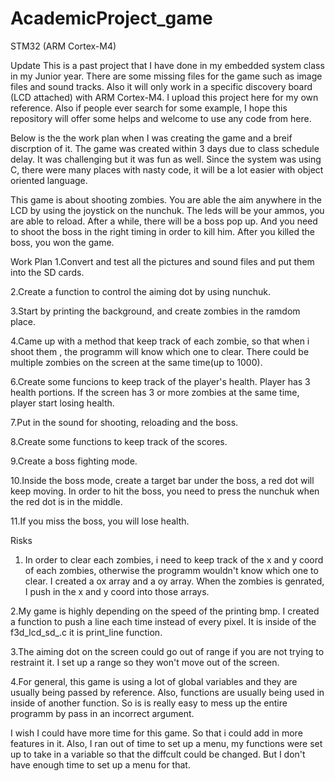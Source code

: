 AcademicProject_game
====================
STM32 (ARM Cortex-M4)

Update
This is a past project that I have done in my embedded system class in my Junior year. There are 
some missing files for the game such as image files and sound tracks. Also it will only work in a specific discovery board (LCD attached) 
with ARM Cortex-M4. I upload this project here for my own reference. Also if people ever search for some example, I hope 
this repository will offer some helps and welcome to use any code from here.

Below is the the work plan when I was creating the game and a breif discrption of it. The game was created within 3 days due to class schedule
delay. It was challenging but it was fun as well. Since the system was using C, there were many places with nasty code, it will be a lot easier 
with object oriented language. 






This game is about shooting zombies. You are able the aim anywhere in the LCD by
using the joystick on the nunchuk. The leds will be your ammos, you are able to reload.
After a while, there will be a boss pop up.
And you need to shoot the boss in the right timing in order to kill him.
After you killed the boss, you won the game.



Work Plan
1.Convert and test all the pictures and sound files and put them into the SD cards.

2.Create a function to control the aiming dot by using nunchuk.

3.Start by printing the background, and create zombies in the ramdom place.

4.Came up with a method that keep track of each zombie, so that when i shoot them , 
the programm will know which one to clear. There could be multiple zombies on the screen
at the same time(up to 1000).

6.Create some funcions to keep track of the player's health. Player has 3 health portions.
If the screen has 3 or more zombies at the same time, player start losing health.

7.Put in the sound for shooting, reloading and the boss.

8.Create some functions to keep track of the scores.

9.Create a boss fighting mode.

10.Inside the boss mode, create a target bar under the boss, a red dot will keep moving.
In order to hit the boss, you need to press the nunchuk when the red dot is in the middle.

11.If you miss the boss, you will lose health.





Risks
1. In order to clear each zombies, i need to keep track of the x and y coord of each zombies,
otherwise the programm wouldn't know which one to clear. I created a ox array and a oy array.
When the zombies is genrated, I push in the x and y coord into those arrays.

2.My game is highly depending on the speed of the printing bmp. I created a function to 
push a line each time instead of every pixel. It is inside of the f3d_lcd_sd_.c
it is print_line function.

3.The aiming dot on the screen could go out of range if you are not trying to restraint it.
I set up a range so they won't move out of the screen.

4.For general, this game is using a lot of global variables and they are usually being passed by reference.
Also, functions are usually being used in inside of another function.
So is is really easy to mess up the entire programm by pass in an incorrect argument.



I wish I could have more time for this game. So that i could add in more features in it. 
Also, I ran out of time to set up a menu, my functions were set up to take in a variable so that 
the diffcult could be changed. But I don't have enough time to set up a menu for that.